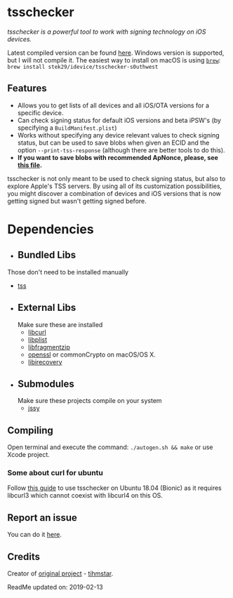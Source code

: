 # tsschecker  
_tsschecker is a powerful tool to work with signing technology on iOS devices._

Latest compiled version can be found [here](https://github.com/s0uthwest/tsschecker/releases). Windows version is supported, but I will not compile it. The easiest way to install on macOS is using [`brew`](https://brew.sh): `brew install stek29/idevice/tsschecker-s0uthwest`

## Features  
* Allows you to get lists of all devices and all iOS/OTA versions for a specific device.
* Can check signing status for default iOS versions and beta iPSW's (by specifying a `BuildManifest.plist`)
* Works without specifying any device relevant values to check signing status, but can be used to save blobs when given an ECID and the option `--print-tss-response` (although there are better tools to do this).
* __If you want to save blobs with recommended ApNonce, please, see [this file](https://github.com/s0uthwest/tsschecker/blob/master/nonces.txt).__

tsschecker is not only meant to be used to check signing status, but also to explore Apple's TSS servers.
By using all of its customization possibilities, you might discover a combination of devices and iOS versions that is now getting signed but wasn't getting signed before.  

# Dependencies
*  ## Bundled Libs
  Those don't need to be installed manually
  * [tss](https://github.com/libimobiledevice)
* ## External Libs
  Make sure these are installed
  * [libcurl](https://curl.haxx.se/libcurl/)
  * [libplist](https://github.com/libimobiledevice/libplist)
  * [libfragmentzip](https://github.com/encounter/libfragmentzip)
  * [openssl](https://github.com/openssl/openssl) or commonCrypto on macOS/OS X.
  * [libirecovery](https://github.com/libimobiledevice/libirecovery)
* ## Submodules
  Make sure these projects compile on your system
  * [jssy](https://github.com/tihmstar/jssy)

## Compiling
Open terminal and execute the command: `./autogen.sh && make` or use Xcode project.

### Some about curl for ubuntu
Follow [this guide](https://dev.to/jake/using-libcurl3-and-libcurl4-on-ubuntu-1804-bionic-184g) to use tsschecker on Ubuntu 18.04 (Bionic) as it requires libcurl3 which cannot coexist with libcurl4 on this OS.

## Report an issue
You can do it [here](https://github.com/s0uthwest/tsschecker/issues).

## Credits
Creator of [original project](https://github.com/tihmstar/tsschecker) - [tihmstar](https://github.com/tihmstar).


ReadMe updated on:
     2019-02-13
